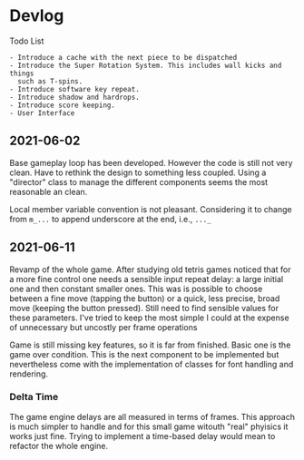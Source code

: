 # Devlog

Todo List

    - Introduce a cache with the next piece to be dispatched
    - Introduce the Super Rotation System. This includes wall kicks and things
      such as T-spins.
    - Introduce software key repeat.
    - Introduce shadow and hardrops.
    - Introduce score keeping.
    - User Interface

## 2021-06-02

Base gameplay loop has been developed. However the code is still not very clean.
Have to rethink the design to something less coupled. Using a "director" class
to manage the different components seems the most reasonable an clean.

Local member variable convention is not pleasant. Considering it to change from
`m_...` to append underscore at the end, i.e., `..._`


## 2021-06-11

Revamp of the whole game. After studying old tetris games noticed that for a
more fine control one needs a sensible input repeat delay: a large initial one
and then constant smaller ones. This was is possible to choose between a fine
move (tapping the button) or a quick, less precise, broad move (keeping the
button pressed). Still need to find sensible values for these parameters. I've
tried to keep the most simple I could at the expense of unnecessary but uncostly
per frame operations

Game is still missing key features, so it is far from finished. Basic one is the
game over condition. This is the next component to be implemented but
nevertheless come with the implementation of classes for font handling and
rendering.

### Delta Time 

The game engine delays are all measured in terms of frames. This approach is
much simpler to handle and for this small game witouth "real" phyisics it works
just fine.  Trying to implement a time-based delay would mean to refactor the
whole engine.
